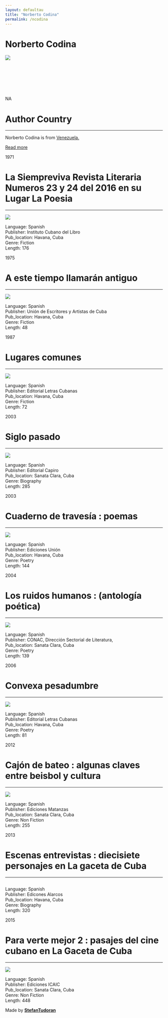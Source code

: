 ```yaml
---
layout: defaultau
title: "Norberto Codina"
permalink: /ncodina
---
```

<!-- partial:index.partial.html -->
<div class="content">
    <h1>Norberto Codina</h1>
    <div class="quote">
        <div><img src="https://www.granma.cu/file/img/2022/02/medium/f0247926.jpg" class="logo"></div>
    </div>
    <div class="timeline">
        <div style="padding-bottom:100px;"></div>
        <div class="block">
            <div class="date right"><p class="right"> NA </p></div>
            <div class="dot"></div>
            <div class="left first">
                <h1>Author Country</h1><hr>
                <div class="author_country">
            <div class="aclocation"><p>Norberto Codina is from <a href="http://localhost:4000/7"> Venezuela.</a></p></div>
              <div class="acreadmore">  <a href="NA" target="_blank">Read more</a></div>
            </div>
            </div>
        </div>
        <div class="block">
            <div class="date left"><p class="left">1971</p></div>
            <div class="dot"></div>
            <div class="right">
                <h1>La Siempreviva Revista Literaria Numeros 23 y 24 del 2016 en su Lugar La Poesia</h1><hr>
                <p><img src="https://images-na.ssl-images-amazon.com/images/I/51gYWJkQCUL._SR600%2C315_PIWhiteStrip%2CBottomLeft%2C0%2C35_SCLZZZZZZZ_FMpng_BG255%2C255%2C255.jpg"></p>
                <p>
                Language: Spanish<br/>
                Publisher: Instituto Cubano del Libro<br/>
                Pub_location: Havana, Cuba<br/>
                Genre: Fiction<br/>
                Length: 176</p>
            </div>
        </div>
        <div class="block">
            <div class="date right"><p class="right">1975</p></div>
            <div class="dot"></div>
            <div class="left hide">
                <h1>A este tiempo llamarán antiguo</h1><hr>
                <p><img src="https://books.google.com.jm/books/content?id=XkGyAAAAIAAJ&printsec=frontcover&img=1&zoom=1&imgtk=AFLRE70COU7z3bAt1jh_h9yTPB6ZcIskcOGmPT4dxgYIVB1-fJln2S89szOa5ku3vUYcDUokFcBX4CS8ZJv79NlK1SMH01zN_4B0nm8-nrbGh2md99Je35m6t1BFtaqRN9f20xpHU-by"></p>
                <p>Language: Spanish<br/>
                Publisher: Unión de Escritores y Artistas de Cuba<br/>
                Pub_location: Havana, Cuba<br/>
                Genre: Fiction<br/>
                Length: 48</p>
            </div>
        </div>
        <div class="block">
            <div class="date left"><p class="left">1987</p></div>
            <div class="dot"></div>
            <div class="right hide">
                <h1>Lugares comunes</h1><hr>
                <p><img src="https://books.google.dm/books/content?id=abIHAQAAIAAJ&printsec=frontcover&img=1&zoom=1&imgtk=AFLRE73oIZ8fX7UTOqYgKqWbCXHMRnvWH5UoLGtKv_p8WuWbEPeMDqrWr2fZG_aEJTyLhyavs820vLp68XQTW57ijxsoJSdMcvSlQOyELHV2bo0S-pa4S0KCoi_snf5N-dbtFhIYSdSM"></p>
                <p>Language: Spanish<br/>
                Publisher: Editorial Letras Cubanas<br/>
                Pub_location: Havana, Cuba<br/>
                Genre: Fiction<br/>
                Length: 72</p>
            </div>
        </div>
        <div class="block">
            <div class="date right"><p class="right">2003</p></div>
            <div class="dot"></div>
            <div class="left hide">
                <h1>Siglo pasado</h1><hr>
                <p><img src="https://pictures.abebooks.com/isbn/9789592650411-us.jpg"></p>
                <p>Language: Spanish<br/>
                Publisher: Editorial Capiro<br/>
                Pub_location: Sanata Clara, Cuba <br/>
                Genre: Biography<br/>
                Length: 285</p>
            </div>
        </div>
        <div class="block">
            <div class="date left"><p class="left">2003</p></div>
            <div class="dot"></div>
            <div class="right hide">
                <h1>Cuaderno de travesía : poemas</h1><hr>
                <p><img src="https://www.ecured.cu/images/thumb/9/97/Cuad_trav.jpg/1200px-Cuad_trav.jpg"></p>
                <p>Language: Spanish<br/>
                Publisher: Ediciones Unión<br/>
                Pub_location: Havana, Cuba<br/>
                Genre: Poetry<br/>
                Length: 144</p>
            </div>
        </div>
        <div class="block">
            <div class="date right"><p class="right">2004</p></div>
            <div class="dot"></div>
            <div class="left hide">
                <h1>Los ruidos humanos : (antología poética)</h1><hr>
                <p><img src="http://www.rettalibros.com/assets/material/small/25875.jpg"></p>
                <p>Language: Spanish<br/>
                Publisher: CONAC, Dirección Sectorial de Literatura,<br/>
                Pub_location: Sanata Clara, Cuba <br/>
                Genre: Poetry<br/>
                Length: 139</p>
            </div>
        </div>
        <div class="block">
            <div class="date left"><p class="left">2006</p></div>
            <div class="dot"></div>
            <div class="right hide">
                <h1>Convexa pesadumbre</h1><hr>
                <p><img src="https://books.google.com.jm/books/content?id=AVhlAAAAMAAJ&printsec=frontcover&img=1&zoom=1&imgtk=AFLRE72rHipDA8ZkyAYXablwGBly9fafLgFHg7P3rmYdUB9dqSNgcyiPY7gD_u-wfJCLroPCeFuP4m8u0fhXb0UfUcYP2v5u5MT791hMYmjGYqmb5BghPyZC2zPeUO1IE_Sk3xHhPnFE"></p>
                <p>Language: Spanish<br/>
                Publisher: Editorial Letras Cubanas<br/>
                Pub_location: Havana, Cuba<br/>
                Genre: Poetry<br/>
                Length: 81</p>
            </div>
        </div>
        <div class="block">
            <div class="date right"><p class="right">2012</p></div>
            <div class="dot"></div>
            <div class="left hide">
                <h1>Cajón de bateo : algunas claves entre beisbol y cultura</h1><hr>
                <p><img src="https://images-na.ssl-images-amazon.com/images/I/91WkLUQAN1L.jpg"></p>
                <p>Language: Spanish<br/>
                Publisher: Ediciones Matanzas<br/>
                Pub_location: Sanata Clara, Cuba <br/>
                Genre: Non Fiction<br/>
                Length: 255</p>
            </div>
        </div>
        <div class="block">
            <div class="date left"><p class="left">2013</p></div>
            <div class="dot"></div>
            <div class="right hide">
                <h1>Escenas entrevistas : diecisiete personajes en La gaceta de Cuba</h1><hr>
                <p><img src=""></p>
                <p>Language: Spanish<br/>
                Publisher: Edicones Alarcos<br/>
                Pub_location: Havana, Cuba<br/>
                Genre: Biography<br/>
                Length: 320</p>
            </div>
        </div>
        <div class="block">
            <div class="date right"><p class="right">2015</p></div>
            <div class="dot"></div>
            <div class="left hide">
                <h1>Para verte mejor 2 : pasajes del cine cubano en La Gaceta de Cuba</h1><hr>
                <p><img src="https://cinereverso.org/wp-content/uploads/2016/04/Para-verte-mejor-2-Cubierta.jpg"></p>
                <p>Language: Spanish<br/>
                Publisher: Ediciones ICAIC<br/>
                Pub_location: Sanata Clara, Cuba <br/>
                Genre: Non Fiction<br/>
                Length: 448</p>
            </div>
        </div>
        <div id="footer">
        <p id="copyright">Made by&nbsp;<strong><a href="https://www.linkedin.com/in/nicolae-stefan-tudoran-b02291127/" target="_blank">StefanTudoran</a></strong></p>
    </div>
</div>
<!-- partial -->
  <script src='https://cdnjs.cloudflare.com/ajax/libs/jquery/3.1.1/jquery.min.js'></script><script  src="assets/js/authorscript.js"></script>
